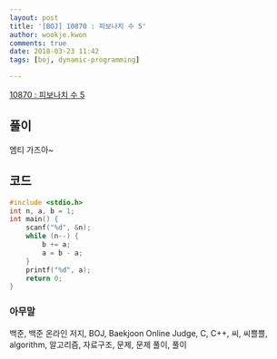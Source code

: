 ```yaml
---
layout: post
title: '[BOJ] 10870 : 피보나치 수 5'
author: wookje.kwon
comments: true
date: 2018-03-23 11:42
tags: [boj, dynamic-programming]

---
```


[10870 : 피보나치 수 5](https://www.acmicpc.net/problem/10870)

## 풀이

엠티 가즈아~

## 코드

```cpp
#include <stdio.h>
int n, a, b = 1;
int main() {
	scanf("%d", &n);
	while (n--) {
		b += a;
		a = b - a;
	}
	printf("%d", a);
	return 0;
}
```

### 아무말  
백준, 백준 온라인 저지, BOJ, Baekjoon Online Judge, C, C++, 씨, 씨쁠쁠, algorithm, 알고리즘, 자료구조, 문제, 문제 풀이, 풀이
